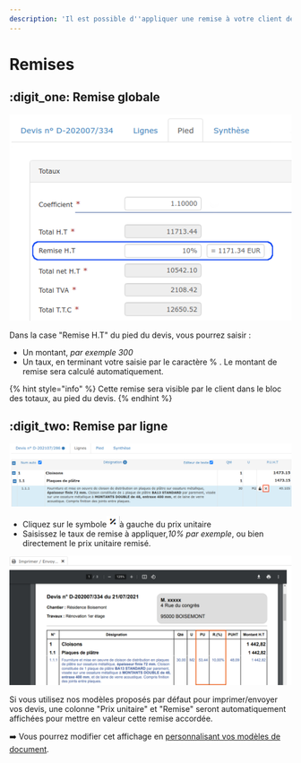 ```yaml
---
description: 'Il est possible d''appliquer une remise à votre client de plusieurs manières :'
---
```


# Remises

## :digit_one: Remise globale

![](../../.gitbook/assets/screenshot-34c-.png)

Dans la case "Remise H.T" du pied du devis, vous pourrez saisir :

* Un montant, _par exemple 300_
* Un taux, en terminant votre saisie par le caractère % . Le montant de remise sera calculé automatiquement.

{% hint style="info" %}
Cette remise sera visible par le client dans le bloc des totaux, au pied du devis.
{% endhint %}

## :digit_two: Remise par ligne

![](../../.gitbook/assets/screenshot-61-copie-.png)

* Cliquez sur le symbole![](../../.gitbook/assets/screenshot-34b-.png)à gauche du prix unitaire
*   Saisissez le taux de remise à appliquer,_10% par exemple_, ou bien directement le prix unitaire remisé.



![](../../.gitbook/assets/screenshot-31-.png)

Si vous utilisez nos modèles proposés par défaut pour imprimer/envoyer vos devis, une colonne "Prix unitaire" et "Remise" seront automatiquement affichées pour mettre en valeur cette remise accordée.

:arrow_right: Vous pourrez modifier cet affichage en [personnalisant vos modèles de document](../../les-plus-du-logiciel/modeles-de-document.md).
